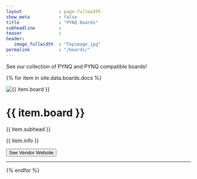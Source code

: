 ```yaml
---
layout              : page-fullwidth
show_meta           : false
title               : "PYNQ Boards"
subheadline         : 
teaser              : 
header:
   image_fullwidth  : "Topimage.jpg"
permalink           : "/boards/"
---
```


See our collection of PYNQ and PYNQ compatible boards!

{% for item in site.data.boards.docs %}
<div class="card">
  <img class="cardimg" src="{{ site.urlimg }}{{ item.img }}" alt="{{ item.board }}">
  <h1>{{ item.board }}</h1>
  <p class="price">{{ item.subhead }}</p>
  <p>{{ item.info }}</p>
  <p><button onclick="location.href='{{ item.url }}';" target="_blank">See Vendor Website</button></p>
</div>
<hr height="20px"></hr>
{% endfor %}
